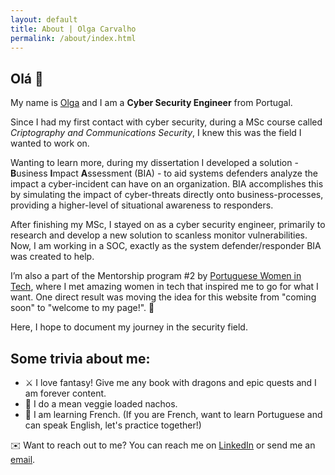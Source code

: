 ```yaml
---
layout: default
title: About | Olga Carvalho
permalink: /about/index.html
---
```


## Olá 👋

My name is <a href="{{ site.linkedin }}">Olga</a> and I am a **Cyber Security Engineer** from Portugal.

Since I had my first contact with cyber security, during a MSc course called *Criptography and Communications Security*, I knew this was the field I wanted to work on.

Wanting to learn more, during my dissertation I developed a solution - **B**usiness **I**mpact **A**ssessment (BIA) - to aid systems defenders analyze the impact a cyber-incident can have on an organization. BIA accomplishes this by simulating the impact of cyber-threats directly onto business-processes, providing a higher-level of situational awareness to responders.

After finishing my MSc, I stayed on as a cyber security engineer, primarily to research and develop a new solution to scanless monitor vulnerabilities. Now, I am working in a SOC, exactly as the system defender/responder BIA was created to help.

I’m also a part of the Mentorship program #2 by [Portuguese Women in Tech](https://www.portuguesewomenintech.com/), where I met amazing women in tech that inspired me to go for what I want.
One direct result was moving the idea for this website from "coming soon" to "welcome to my page!". 🙌

Here, I hope to document my journey in the security field.



## Some trivia about me:
* ⚔️ I love fantasy! Give me any book with dragons and epic quests and I am forever content.
* 🥘 I do a mean veggie loaded nachos.
* 📝 I am learning French. (If you are French, want to learn Portuguese and can speak English, let's practice together!)




✉️ Want to reach out to me? You can reach me on <a href="{{ site.linkedin }}">LinkedIn</a> or send me an <a href="mailto:{{ site.email }}">email</a>.
